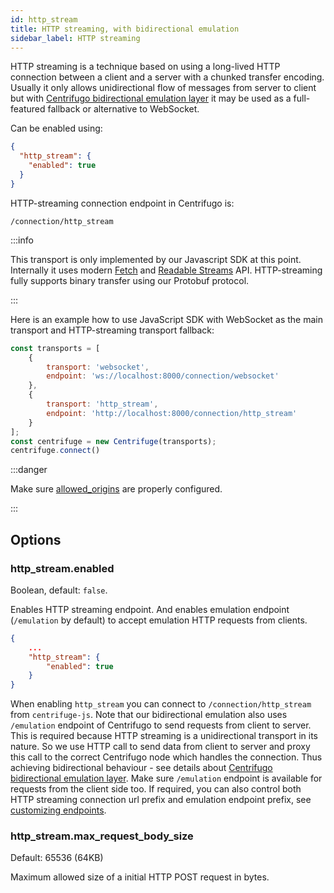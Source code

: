 ```yaml
---
id: http_stream
title: HTTP streaming, with bidirectional emulation
sidebar_label: HTTP streaming
---
```


HTTP streaming is a technique based on using a long-lived HTTP connection between a client and a server with a chunked transfer encoding. Usually it only allows unidirectional flow of messages from server to client but with [Centrifugo bidirectional emulation layer](https://centrifugal.dev/blog/2022/07/19/centrifugo-v4-released#modern-websocket-emulation-in-javascript) it may be used as a full-featured fallback or alternative to WebSocket.

Can be enabled using:

```json title=config.json
{
  "http_stream": {
    "enabled": true
  }
}
```

HTTP-streaming connection endpoint in Centrifugo is:

```
/connection/http_stream
```

:::info

This transport is only implemented by our Javascript SDK at this point. Internally it uses modern [Fetch](https://developer.mozilla.org/en-US/docs/Web/API/Fetch_API) and [Readable Streams](https://developer.mozilla.org/en-US/docs/Web/API/ReadableStream) API. HTTP-streaming fully supports binary transfer using our Protobuf protocol.

:::

Here is an example how to use JavaScript SDK with WebSocket as the main transport and HTTP-streaming transport fallback:

```javascript title="Use HTTP-streaming with bidirectional emulation as a fallback for WebSocket in JS SDK"
const transports = [
    {
        transport: 'websocket',
        endpoint: 'ws://localhost:8000/connection/websocket'
    },
    {
        transport: 'http_stream',
        endpoint: 'http://localhost:8000/connection/http_stream'
    }
];
const centrifuge = new Centrifuge(transports);
centrifuge.connect()
```

:::danger

Make sure [allowed_origins](../server/configuration.md#clientallowed_origins) are properly configured.

:::

## Options

### http_stream.enabled

Boolean, default: `false`.

Enables HTTP streaming endpoint. And enables emulation endpoint (`/emulation` by default) to accept emulation HTTP requests from clients.

```json title="config.json"
{
    ...
    "http_stream": {
        "enabled": true
    }
}
```

When enabling `http_stream` you can connect to `/connection/http_stream` from `centrifuge-js`. Note that our bidirectional emulation also uses `/emulation` endpoint of Centrifugo to send requests from client to server. This is required because HTTP streaming is a unidirectional transport in its nature. So we use HTTP call to send data from client to server and proxy this call to the correct Centrifugo node which handles the connection. Thus achieving bidirectional behaviour - see details about [Centrifugo bidirectional emulation layer](https://centrifugal.dev/blog/2022/07/19/centrifugo-v4-released#modern-websocket-emulation-in-javascript). Make sure `/emulation` endpoint is available for requests from the client side too. If required, you can also control both HTTP streaming connection url prefix and emulation endpoint prefix, see [customizing endpoints](../server/configuration.md#customize-handler-endpoints).

### http_stream.max_request_body_size

Default: 65536 (64KB)

Maximum allowed size of a initial HTTP POST request in bytes.
